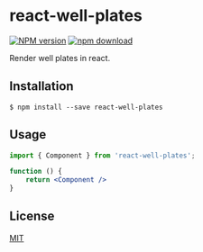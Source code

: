 # react-well-plates

  [![NPM version][npm-image]][npm-url]
  [![npm download][download-image]][download-url]

Render well plates in react.

## Installation

`$ npm install --save react-well-plates`

## Usage

```jsx
import { Component } from 'react-well-plates';

function () {
    return <Component />
}
```

## License

  [MIT](./LICENSE)

[npm-image]: https://img.shields.io/npm/v/react-well-plates.svg?style=flat-square
[npm-url]: https://www.npmjs.com/package/react-well-plates
[download-image]: https://img.shields.io/npm/dm/react-well-plates.svg?style=flat-square
[download-url]: https://www.npmjs.com/package/react-well-plates
